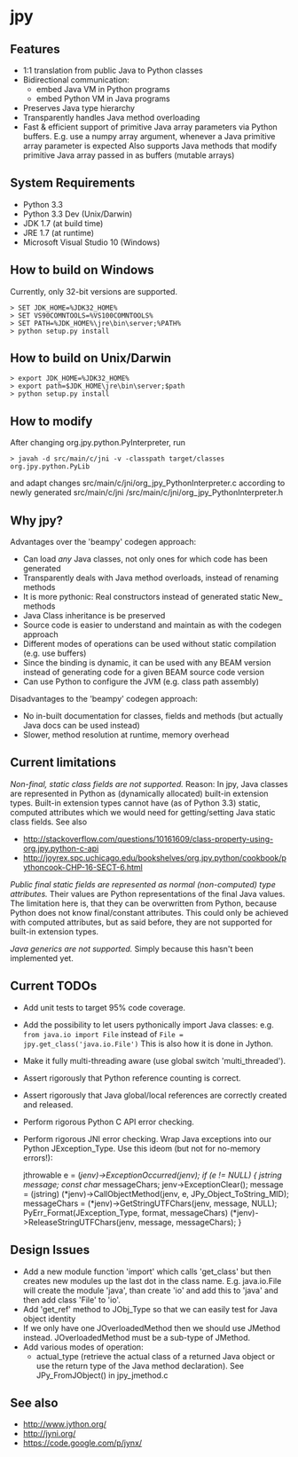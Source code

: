 jpy
===

Features
--------

* 1:1 translation from public Java to Python classes
* Bidirectional communication:
  - embed Java VM in Python programs
  - embed Python VM in Java programs
* Preserves Java type hierarchy
* Transparently handles Java method overloading 
* Fast & efficient support of primitive Java array parameters via Python buffers.
  E.g. use a numpy array argument, whenever a Java primitive array parameter is expected
  Also supports Java methods that modify primitive Java array passed in as buffers 
  (mutable arrays)

System Requirements
-------------------
* Python 3.3
* Python 3.3 Dev (Unix/Darwin)
* JDK 1.7 (at build time)
* JRE 1.7 (at runtime)
* Microsoft Visual Studio 10 (Windows)

How to build on Windows
-----------------------

Currently, only 32-bit versions are supported.

    > SET JDK_HOME=%JDK32_HOME%
    > SET VS90COMNTOOLS=%VS100COMNTOOLS%
    > SET PATH=%JDK_HOME%\jre\bin\server;%PATH%
    > python setup.py install

How to build on Unix/Darwin
---------------------------

    > export JDK_HOME=%JDK32_HOME%
    > export path=$JDK_HOME\jre\bin\server;$path
    > python setup.py install

How to modify
-------------

After changing org.jpy.python.PyInterpreter, run

    > javah -d src/main/c/jni -v -classpath target/classes org.jpy.python.PyLib

and adapt changes src/main/c/jni/org_jpy_PythonInterpreter.c according to newly generated
src/main/c/jni /src/main/c/jni/org_jpy_PythonInterpreter.h



Why jpy?
--------

Advantages over the 'beampy' codegen approach:
* Can load *any* Java classes, not only ones for which code has been generated
* Transparently deals with Java method overloads, instead of renaming methods
* It is more pythonic: Real constructors instead of generated static New_<Type> methods
* Java Class inheritance is be preserved
* Source code is easier to understand and maintain as with the codegen approach
* Different modes of operations can be used without static compilation (e.g. use buffers)
* Since the binding is dynamic, it can be used with any BEAM version instead of generating code
  for a given BEAM source code version
* Can use Python to configure the JVM (e.g. class path assembly)

Disadvantages to the 'beampy' codegen approach:
* No in-built documentation for classes, fields and methods (but actually Java docs can be used instead)
* Slower, method resolution at runtime, memory overhead


Current limitations
-------------------
*Non-final, static class fields are not supported.*
Reason: In jpy, Java classes are represented in Python as (dynamically allocated) built-in 
extension types. Built-in extension types cannot have (as of Python 3.3) static, computed 
attributes which we would need for getting/setting Java static class fields. 
See also
* http://stackoverflow.com/questions/10161609/class-property-using-org.jpy.python-c-api
* http://joyrex.spc.uchicago.edu/bookshelves/org.jpy.python/cookbook/pythoncook-CHP-16-SECT-6.html

*Public final static fields are represented as normal (non-computed) type attributes.*
Their values are Python representations of the final Java values. The limitation here is, that they
can be overwritten from Python, because Python does not know final/constant attributes. This could
only be achieved with computed attributes, but as said before, they are not supported for 
built-in extension types.

*Java generics are not supported.*
Simply because this hasn't been implemented yet.


Current TODOs
-------------
* Add unit tests to target 95% code coverage.
* Add the possibility to let users pythonically import Java classes: e.g.
     `from java.io import File`
  instead of
     `File = jpy.get_class('java.io.File')`
  This is also how it is done in Jython.
* Make it fully multi-threading aware (use global switch 'multi_threaded').
* Assert rigorously that Python reference counting is correct.
* Assert rigorously that Java global/local references are correctly created and released.
* Perform rigorous Python C API error checking.
* Perform rigorous JNI error checking. Wrap Java exceptions into our Python JException_Type.
  Use this ideom (but not for no-memory errors!):

    jthrowable e = (*jenv)->ExceptionOccurred(jenv);
    if (e != NULL) {
        jstring message;
        const char* messageChars;
        jenv->ExceptionClear();
        message = (jstring) (*jenv)->CallObjectMethod(jenv, e, JPy_Object_ToString_MID);
        messageChars = (*jenv)->GetStringUTFChars(jenv, message, NULL);
        PyErr_Format(JException_Type, format, messageChars)
        (*jenv)->ReleaseStringUTFChars(jenv, message, messageChars);
    }


Design Issues
-------------
* Add a new module function 'import' which calls 'get_class' but then creates new modules up the last dot in the class name.
  E.g. java.io.File will create the module 'java', than create 'io' and add this to 'java' and then add class 'File' to 'io'.
* Add 'get_ref' method to JObj_Type so that we can easily test for Java object identity
* If we only have one JOverloadedMethod then we should use JMethod instead. JOverloadedMethod must be a sub-type of JMethod.
* Add various modes of operation:
  - actual_type (retrieve the actual class of a returned Java object or use the return type of the Java method declaration).
    See JPy_FromJObject() in jpy_jmethod.c



See also
--------

* http://www.jython.org/
* http://jyni.org/
* https://code.google.com/p/jynx/